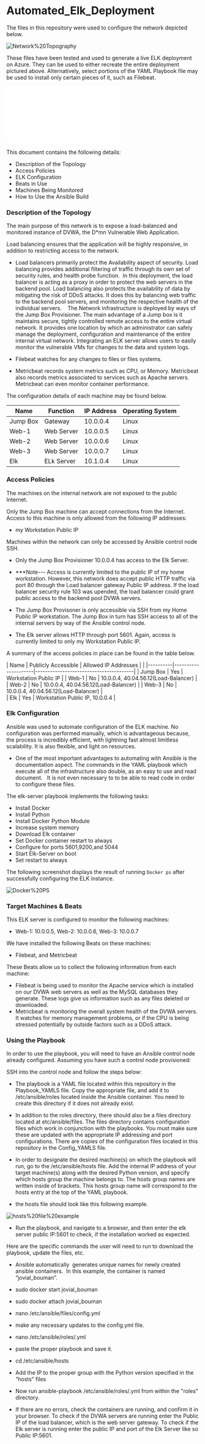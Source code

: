 # Automated_Elk_Deployment

The files in this repository were used to configure the network depicted below.

![Network%20Topography](Diagrams/Network_Topology.png)

These files have been tested and used to generate a live ELK deployment on Azure. They can be used to either recreate the entire deployment pictured above. Alternatively, select portions of the YAML Playbook file may be used to install only certain pieces of it, such as Filebeat.

![Filebeat%20Playbook](Ansible/YAML_Playbooks/Filebeat_Playbook.odt)

This document contains the following details:
- Description of the Topology
- Access Policies
- ELK Configuration
- Beats in Use
- Machines Being Monitored
- How to Use the Ansible Build


### Description of the Topology

The main purpose of this network is to expose a load-balanced and monitored instance of DVWA, the D*mn Vulnerable Web Application.

Load balancing ensures that the application will be highly responsive, in addition to restricting access to the network.
- Load balancers primarily protect the Availability aspect of security.  Load balancing provides additional filtering of traffic through its own set of security rules, and health probe function.  In this deployment, the load balancer is acting as a proxy in order to protect the web servers in the backend pool. Load balancing also protects the availability of data by mitigating the risk of DDoS attacks.  It does this by balancing web traffic to the backend pool servers, and monitoring the respective health of the individual servers.   
The Network infrastructure is deployed by ways of the Jump Box Provisioner.  The main advantage of a Jump box is it maintains secure, tightly controlled remote access to the entire virtual network. It provides one location by which an administrator can safely manage the deployment, configuration and maintenance of the entire internal virtual network. 
Integrating an ELK server allows users to easily monitor the vulnerable VMs for changes to the data and system logs.

- Filebeat watches for any changes to files or files systems.  
- Metricbeat records system metrics such as CPU, or Memory.  Metricbeat also records metrics associated to services such as Apache servers.  Metricbeat can even monitor container performance.

The configuration details of each machine may be found below.
                                                    

| Name     | Function | IP Address | Operating System |
|----------|----------|------------|------------------|
| Jump Box | Gateway  | 10.0.0.4   | Linux            |
| Web-1    |Web Server| 10.0.0.5   | Linux            |
| Web-2    |Web Server| 10.0.0.6   | Linux            |
| Web-3    |Web Server| 10.0.0.7   | Linux            |
| Elk      |ELk Server| 10.1.0.4   | Linux            |


### Access Policies

The machines on the internal network are not exposed to the public Internet. 

Only the Jump Box machine can accept connections from the Internet. Access to this machine is only allowed from the following IP addresses:
- my Workstation Public IP 

Machines within the network can only be accessed by Ansible control node SSH.
- Only the Jump Box Provisioner 10.0.0.4 has access to the Elk Server.


- ***Note--- Access is currently limited to the public IP of my home workstation.  However, this network does accept public HTTP traffic via port 80 through the Load balancer gateway Public IP address.  If the load balancer security rule 103 was upended, the load balancer could grant public access to the backend pool DVWA servers.  

- The Jump Box Provisoner is only accessible via SSH from my Home Public IP workstation.  The Jump Box in turn has SSH access to all of the internal servers by way of the Ansible control node. 

- The Elk server allows HTTP through port 5601.  Again, access is currently limited to only my Workstation Public IP. 




A summary of the access policies in place can be found in the table below.

| Name     | Publicly Accessible | Allowed IP Addresses |                 | 
|----------|---------------------|----------------------------------------|
| Jump Box | Yes                 | Workstation Public IP                  |
| Web-1    | No                  | 10.0.0.4, 40.04.56.12(Load-Balancer)   |                                
| Web-2    | No                  | 10.0.0.4, 40.04.56.12(Load-Balancer)   |
| Web-3    | No                  | 10.0.0.4, 40.04.56.12(Load-Balancer)   |  
|  Elk     | Yes                 | Workstation Public IP, 10.0.0.4        |                                                 



### Elk Configuration

Ansible was used to automate configuration of the ELK machine. No configuration was performed manually, which is advantageous because, the process is incredibly efficient, with lightning fast almost limitless scalability. It is also flexible, and light on resources.
- One of the most important advantages to automating with Ansible is the documentation aspect.  The commands in the YAML playbook which execute all of the infrastructure also double, as an easy to use and read document.   It is not even necessary to to be able to read code in order to configure these files.  


The elk-server playbook implements the following tasks:

- Install Docker
- Install Python
- Install Docker Python Module
- Increase system memory
- Download Elk container
- Set Docker container restart to always
- Configure for ports 5601,9200,and 5044
- Start Elk-Server on boot
- Set restart to always


The following screenshot displays the result of running `Docker ps` after successfully configuring the ELK instance.

![Docker%20PS](Images/Docker_PS.png)

### Target Machines & Beats
This ELK server is configured to monitor the following machines:
- Web-1: 10.0.0.5, Web-2: 10.0.0.6, Web-3: 10.0.0.7

We have installed the following Beats on these machines:
- Filebeat, and Metricbeat

These Beats allow us to collect the following information from each machine:
- Filebeat is being used to monitor the Apache service which is installed on our DVWA web servers as well as the MySQL databases they generate. These logs give us information such as any files deleted or downloaded.
- Metricbeat is monitoring the overall system health of the DVWA servers. It watches for memory management problems, or if the CPU is being stressed potentially by outside factors such as a DDoS attack.


### Using the Playbook
In order to use the playbook, you will need to have an Ansible control node already configured. Assuming you have such a control node provisioned: 

SSH into the control node and follow the steps below:

- The playbook is a YAML file located within this repository in the Playbook_YAMLS file.  Copy the appropriate file, and add it to /etc/ansible/roles located inside the Ansible container. You need to create this directory if it does not already exist. 

- In addition to the roles directory, there should also be a files directory located at etc/ansible/files.  The files directory contains configuration files which work in conjunction with the playbooks.  You must make sure these are updated with the appropriate IP addressing and port configurations.  There are copies of the configuration files located in this repository in the Config_YAMLS file.
  
- In order to designate the desired machine(s) on which the playbook will run, go to the /etc/ansible/hosts file.  Add the internal IP address of your target machine(s) along with the desired Python version, and specify which hosts group the machine belongs to.  The hosts group names are written inside of brackets.  This hosts group name will correspond to the hosts entry at the top of the YAML playbook.  

- the hosts file should look like this following example. 

![hosts%20file%20example](/Images/Hosts_File_Example.png) 


- Run the playbook, and navigate to a browser, and then enter the elk server public IP:5601 to check, if the installation worked as expected.



Here are the specific commands the user will need to run to download the playbook, update the files, etc.

- Ansible automatically  generates unique names for newly created ansible containers.  In this example, the container is named “jovial_bouman”.  
- sudo docker start jovial_bouman
- sudo docker attach jovial_bouman   
- nano /etc/ansible/files/config.yml
- make any necessary updates to the config.yml file.
- nano /etc/ansible/roles/<playbook>.yml
- paste the proper playbook and save it.
- cd /etc/ansible/hosts
- Add the IP to the proper group with the Python version specified in the “hosts” files 
- Now run ansible-playbook /etc/ansible/roles/<playbook>.yml from within the "roles" directory.

- If there are no errors, check the containers are running, and confirm it in your browser.  To check if the DVWA servers are running enter the Public IP of the load balancer, which is the web server gateway.  To check if the Elk server is running enter the public IP and port of the Elk Server like so Public IP:5601. 
